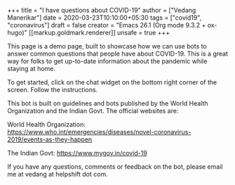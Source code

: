 +++
title = "I have questions about COVID-19"
author = ["Vedang Manerikar"]
date = 2020-03-23T10:10:00+05:30
tags = ["covid19", "coronavirus"]
draft = false
creator = "Emacs 26.1 (Org mode 9.3.2 + ox-hugo)"
[[markup.goldmark.renderer]]
  unsafe = true
+++

This page is a demo page, built to showcase how we can use bots to
answer common questions that people have about COVID-19. This is a
great way for folks to get up-to-date information about the pandemic
while staying at home.

To get started, click on the chat widget on the bottom right corner of
the screen. Follow the instructions.

This bot is built on guidelines and bots published by the World Health
Organization and the Indian Govt. The official websites are:

World Health Organization:
<https://www.who.int/emergencies/diseases/novel-coronavirus-2019/events-as-they-happen>

The Indian Govt: <https://www.mygov.in/covid-19>

If you have any questions, comments or feedback on the bot, please
email me at vedang at helpshift dot com.
